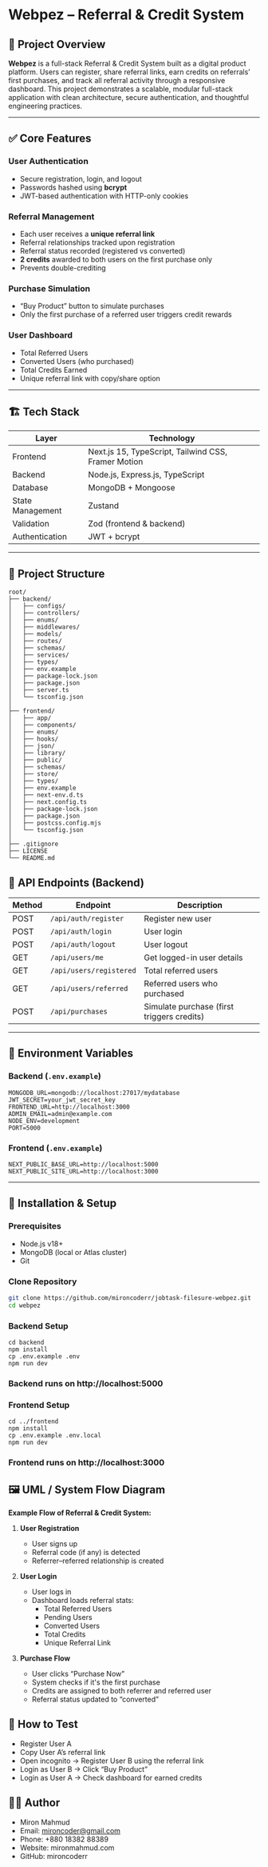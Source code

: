 # Webpez – Referral & Credit System

## 📌 Project Overview
**Webpez** is a full-stack Referral & Credit System built as a digital product platform. Users can register, share referral links, earn credits on referrals’ first purchases, and track all referral activity through a responsive dashboard. This project demonstrates a scalable, modular full-stack application with clean architecture, secure authentication, and thoughtful engineering practices.

---

## ✅ Core Features

### User Authentication
- Secure registration, login, and logout
- Passwords hashed using **bcrypt**
- JWT-based authentication with HTTP-only cookies

### Referral Management
- Each user receives a **unique referral link**
- Referral relationships tracked upon registration
- Referral status recorded (registered vs converted)
- **2 credits** awarded to both users on the first purchase only
- Prevents double-crediting

### Purchase Simulation
- “Buy Product” button to simulate purchases
- Only the first purchase of a referred user triggers credit rewards

### User Dashboard
- Total Referred Users
- Converted Users (who purchased)
- Total Credits Earned
- Unique referral link with copy/share option

---

## 🏗️ Tech Stack

| Layer | Technology |
|-------|------------|
| Frontend | Next.js 15, TypeScript, Tailwind CSS, Framer Motion |
| Backend | Node.js, Express.js, TypeScript |
| Database | MongoDB + Mongoose |
| State Management | Zustand |
| Validation | Zod (frontend & backend) |
| Authentication | JWT + bcrypt |

---

## 📂 Project Structure

```text
root/
├── backend/
│   ├── configs/
│   ├── controllers/
│   ├── enums/
│   ├── middlewares/
│   ├── models/
│   ├── routes/
│   ├── schemas/
│   ├── services/
│   ├── types/
│   ├── env.example
│   ├── package-lock.json
│   ├── package.json
│   ├── server.ts
│   └── tsconfig.json
│
├── frontend/
│   ├── app/
│   ├── components/
│   ├── enums/
│   ├── hooks/
│   ├── json/
│   ├── library/
│   ├── public/
│   ├── schemas/
│   ├── store/
│   ├── types/
│   ├── env.example
│   ├── next-env.d.ts
│   ├── next.config.ts
│   ├── package-lock.json
│   ├── package.json
│   ├── postcss.config.mjs
│   └── tsconfig.json
│
├── .gitignore
├── LICENSE
└── README.md
```

## 🔗 API Endpoints (Backend)

| Method | Endpoint | Description |
|--------|----------|-------------|
| POST | `/api/auth/register` | Register new user |
| POST | `/api/auth/login` | User login |
| POST | `/api/auth/logout` | User logout |
| GET  | `/api/users/me` | Get logged-in user details |
| GET  | `/api/users/registered` | Total referred users |
| GET  | `/api/users/referred` | Referred users who purchased |
| POST | `/api/purchases` | Simulate purchase (first triggers credits) |

---

## 📜 Environment Variables

### Backend (`.env.example`)
```
MONGODB_URL=mongodb://localhost:27017/mydatabase
JWT_SECRET=your_jwt_secret_key
FRONTEND_URL=http://localhost:3000
ADMIN_EMAIL=admin@example.com
NODE_ENV=development
PORT=5000
```

### Frontend (`.env.example`)
```
NEXT_PUBLIC_BASE_URL=http://localhost:5000
NEXT_PUBLIC_SITE_URL=http://localhost:3000
```

---

## 🚀 Installation & Setup

### Prerequisites
- Node.js v18+  
- MongoDB (local or Atlas cluster)  
- Git  

### Clone Repository
```bash
git clone https://github.com/mironcoderr/jobtask-filesure-webpez.git
cd webpez
```

### Backend Setup
```
cd backend
npm install
cp .env.example .env
npm run dev
```

### Backend runs on http://localhost:5000

### Frontend Setup
```
cd ../frontend
npm install
cp .env.example .env.local
npm run dev
```

### Frontend runs on http://localhost:3000

## 🖼 UML / System Flow Diagram

**Example Flow of Referral & Credit System:**

1. **User Registration**
   - User signs up
   - Referral code (if any) is detected
   - Referrer–referred relationship is created

2. **User Login**
   - User logs in
   - Dashboard loads referral stats:
     - Total Referred Users
     - Pending Users
     - Converted Users
     - Total Credits
     - Unique Referral Link

3. **Purchase Flow**
   - User clicks “Purchase Now”
   - System checks if it's the first purchase
   - Credits are assigned to both referrer and referred user
   - Referral status updated to “converted”
   
## 🧪 How to Test
- Register User A
- Copy User A’s referral link
- Open incognito → Register User B using the referral link
- Login as User B → Click “Buy Product”
- Login as User A → Check dashboard for earned credits

## 👨‍💻 Author
- Miron Mahmud
- Email: mironcoder@gmail.com
- Phone: +880 18382 88389
- Website: mironmahmud.com
- GitHub: mironcoderr
